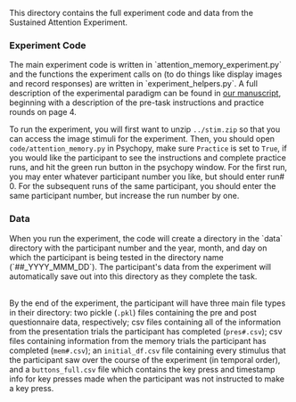 This directory contains the full experiment code and data from the Sustained Attention Experiment. 

<h3>Experiment Code</h3>
The main experiment code is written in `attention_memory_experiment.py` and the functions the experiment calls on (to do things like display images and record responses) are written in `experiment_helpers.py`. A full description of the experimental paradigm can be found in <a href="https://psyarxiv.com/2ps6e">our manuscript</a>, beginning with a description of the pre-task instructions and practice rounds on page 4. <br />

To run the experiment, you will first want to unzip `../stim.zip` so that you can access the image stimuli for the experiment. Then, you should open `code/attention_memory.py` in Psychopy, make sure `Practice` is set to `True`, if you would like the participant to see the instructions and complete practice runs, and hit the green run button in the psychopy window. For the first run, you may enter whatever participant number you like, but should enter run# 0. For the subsequent runs of the same participant, you should enter the same participant number, but increase the run number by one.<br />

<h3>Data</h3>
When you run the experiment, the code will create a directory in the `data` directory with the participant number and the year, month, and day on which the participant is being tested in the directory name (`##_YYYY_MMM_DD`). The participant's data from the experiment will automatically save out into this directory as they complete the task. <br /><br />

By the end of the experiment, the participant will have three main file types in their directory: two pickle (`.pkl`) files containing the pre and post questionnaire data, respectively; csv files containing all of the information from the presentation trials the participant has completed (`pres#.csv`); csv files containing information from the memory trials the participant has completed (`mem#.csv`); an `initial_df.csv` file containing every stimulus that the participant saw over the course of the experiment (in temporal order), and a `buttons_full.csv` file which contains the key press and timestamp info for key presses made when the participant was not instructed to make a key press.
